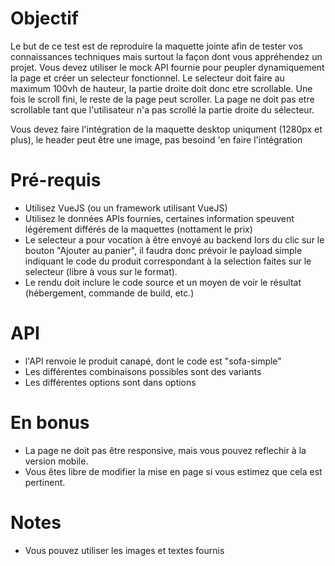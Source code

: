 # Objectif

Le but de ce test est de reproduire la maquette jointe afin de tester vos connaissances techniques mais surtout la façon dont vous appréhendez un projet.
Vous devez utiliser le mock API fournie pour peupler dynamiquement la page et créer un selecteur fonctionnel. 
Le selecteur doit faire au maximum 100vh de hauteur, la partie droite doit donc etre scrollable. Une fois le scroll fini, le reste de la page peut scroller. La page ne doit pas etre scrollable tant que l'utilisateur n'a pas scrollé la partie droite du sélecteur. 

Vous devez faire l'intégration de la maquette desktop uniqument (1280px et plus), le header peut être une image, pas besoind 'en faire l'intégration

# Pré-requis

- Utilisez VueJS (ou un framework utilisant VueJS)
- Utilisez le données APIs fournies, certaines information speuvent légérement différés de la maquettes (nottament le prix)
- Le selecteur a pour vocation à être envoyé au backend lors du clic sur le bouton "Ajouter au panier", il faudra donc prévoir le payload simple indiquant le code du produit correspondant à la selection faites sur le selecteur (libre à vous sur le format).
- Le rendu doit inclure le code source et un moyen de voir le résultat (hébergement, commande de build, etc.)


# API
- l'API renvoie le produit canapé, dont le code est "sofa-simple"
- Les différentes combinaisons possibles sont des variants
- Les différentes options sont dans options

# En bonus

- La page ne doit pas être responsive, mais vous pouvez reflechir à la version mobile.
- Vous êtes libre de modifier la mise en page si vous estimez que cela est pertinent.

# Notes

- Vous pouvez utiliser les images et textes fournis
